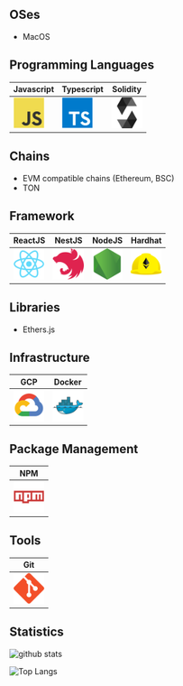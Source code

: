 ## OSes
- MacOS
## Programming Languages
| Javascript | Typescript | Solidity |
|----------|----------|----------|
|  <img src="https://github.com/devicons/devicon/blob/master/icons/javascript/javascript-original.svg" width="55" height="55"/> |  <img src="https://github.com/devicons/devicon/blob/master/icons/typescript/typescript-original.svg" width="55" height="55"/> |  <img src="https://github.com/devicons/devicon/blob/master/icons/solidity/solidity-original.svg" width="55" height="55"/> |
## Chains
- EVM compatible chains (Ethereum, BSC)
- TON
## Framework
| ReactJS | NestJS | NodeJS | Hardhat |
|----------|----------|----------|----------|
|  <img src="https://github.com/devicons/devicon/blob/master/icons/react/react-original.svg" width="55" height="55"/>|  <img src="https://github.com/devicons/devicon/blob/master/icons/nestjs/nestjs-original.svg" width="55" height="55"/> |  <img src="https://github.com/devicons/devicon/blob/master/icons/nodejs/nodejs-original.svg" width="55" height="55"/> |  <img src="https://github.com/devicons/devicon/blob/master/icons/hardhat/hardhat-original.svg" width="55" height="55"/> |
## Libraries
- Ethers.js
## Infrastructure
| GCP | Docker |
|----------|----------|
|  <img src="https://github.com/devicons/devicon/blob/master/icons/googlecloud/googlecloud-original.svg" width="55" height="55"/> | <img src="https://github.com/devicons/devicon/blob/master/icons/docker/docker-original.svg" width="55" height="55"/> |
## Package Management
| NPM |
|----------|
|  <img src="https://github.com/devicons/devicon/blob/master/icons/npm/npm-original-wordmark.svg" width="55" height="55"/> |
## Tools
| Git |
|----------|
|  <img src="https://github.com/devicons/devicon/blob/master/icons/git/git-original.svg" width="55" height="55"/> |


## Statistics
![github stats](https://github-readme-stats.vercel.app/api?username=0xcuonghx&show_icons=true&theme=gotham&count_private=true)

![Top Langs](https://github-readme-stats.vercel.app/api/top-langs/?username=0xcuonghx&layout=compact&langs_count=6&theme=gotham)

